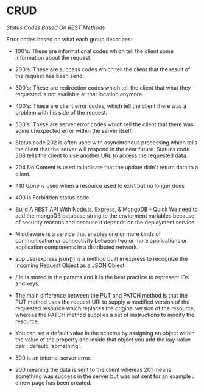 # CRUD


*Status Codes Based On REST Methods*

Error codes based on what each group describes:

* 100's: These are informational codes which tell the client some information about the request.

* 200's: These are success codes which tell the client that the result of the request has been send.

* 300's: These are redirection codes which tell the client that what they requested is not available at that location anymore.

* 400's: These are client error codes, which tell the client there was a problem with his side of the request.

* 500's: These are server error codes which tell the client that there was some unexpected error within the server itself.

* Status code 202 is often used with asynchronous processing which tells the client that the server will respond in the near future.
Statues code 308 tells the client to use another URL to access the requested data.

* 204 No Content is used to indicate that the update didn’t return data to a client.

* 410 Gone is used when a resource used to exist but no longer does

* 403 is Forbidden status code.

* Build A REST API With Node.js, Express, & MongoDB - Quick
We need to add the mongoDB database string to the enviorment variables because of security reasons and because it depends on the deployment service.

* Middleware is a service that enables one or more kinds of communication or connectivity between two or more applications or application components in a distributed network.

* app.use(express.json()) is a method built in express to recognize the incoming Request Object as a JSON Object

* /:id is stored in the params and it is the best practice to represent IDs and keys.

* The main difference between the PUT and PATCH method is that the PUT method uses the request URI to supply a modified version of the requested resource which replaces the original version of the resource, whereas the PATCH method supplies a set of instructions to modify the resource.

* You can set a default value in the schema by assigning an object within the value of the property and inside that object you add the kay-value pair : default: 'something'.

* 500 is an internal server error.

* 200 meaning the data is sent to the client whereas 201 means something was success in the server but was not sent for an example : a new page has been created.